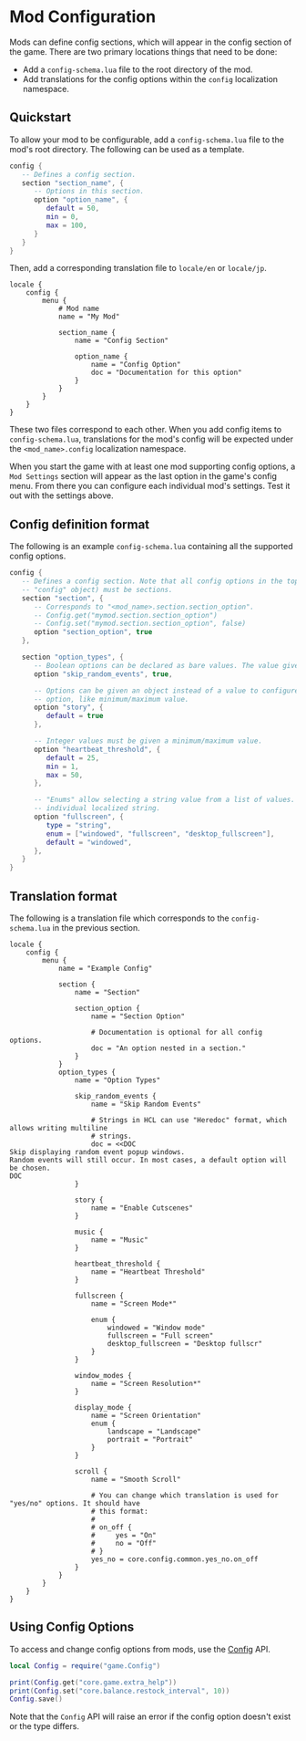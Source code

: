 # Mod Configuration

Mods can define config sections, which will appear in the config section of the game. There are two primary locations things that need to be done:

- Add a `config-schema.lua` file to the root directory of the mod.
- Add translations for the config options within the `config` localization namespace.


## Quickstart

To allow your mod to be configurable, add a `config-schema.lua` file to the mod's root directory. The following can be used as a template.

```lua
config {
   -- Defines a config section.
   section "section_name", {
      -- Options in this section.
      option "option_name", {
         default = 50,
         min = 0,
         max = 100,
      }
   }
}
```

Then, add a corresponding translation file to `locale/en` or `locale/jp`.

```hcl
locale {
    config {
        menu {
            # Mod name
            name = "My Mod"

            section_name {
                name = "Config Section"

                option_name {
                    name = "Config Option"
                    doc = "Documentation for this option"
                }
            }
        }
    }
}
```

These two files correspond to each other. When you add config items to `config-schema.lua`, translations for the mod's config will be expected under the `<mod_name>.config` localization namespace.

When you start the game with at least one mod supporting config options, a `Mod Settings` section will appear as the last option in the game's config menu. From there you can configure each individual mod's settings. Test it out with the settings above.


## Config definition format

The following is an example `config-schema.lua` containing all the supported config options.

```lua
config {
   -- Defines a config section. Note that all config options in the top level (inside the root
   -- "config" object) must be sections.
   section "section", {
      -- Corresponds to "<mod_name>.section.section_option".
      -- Config.get("mymod.section.section_option")
      -- Config.set("mymod.section.section_option", false)
      option "section_option", true
   },

   section "option_types", {
      -- Boolean options can be declared as bare values. The value given is the default.
      option "skip_random_events", true,

      -- Options can be given an object instead of a value to configure more details about the
      -- option, like minimum/maximum value.
      option "story", {
         default = true
      },

      -- Integer values must be given a minimum/maximum value.
      option "heartbeat_threshold", {
         default = 25,
         min = 1,
         max = 50,
      },

      -- "Enums" allow selecting a string value from a list of values. They each have an
      -- individual localized string.
      option "fullscreen", {
         type = "string",
         enum = ["windowed", "fullscreen", "desktop_fullscreen"],
         default = "windowed",
      },
   }
}
```


## Translation format

The following is a translation file which corresponds to the `config-schema.lua` in the previous section.


```hcl
locale {
    config {
        menu {
            name = "Example Config"

            section {
                name = "Section"

                section_option {
                    name = "Section Option"

                    # Documentation is optional for all config options.
                    doc = "An option nested in a section."
                }
            }
            option_types {
                name = "Option Types"

                skip_random_events {
                    name = "Skip Random Events"

                    # Strings in HCL can use "Heredoc" format, which allows writing multiline
                    # strings.
                    doc = <<DOC
Skip displaying random event popup windows.
Random events will still occur. In most cases, a default option will be chosen.
DOC
                }

                story {
                    name = "Enable Cutscenes"
                }

                music {
                    name = "Music"
                }

                heartbeat_threshold {
                    name = "Heartbeat Threshold"
                }

                fullscreen {
                    name = "Screen Mode*"

                    enum {
                        windowed = "Window mode"
                        fullscreen = "Full screen"
                        desktop_fullscreen = "Desktop fullscr"
                    }
                }

                window_modes {
                    name = "Screen Resolution*"
                }

                display_mode {
                    name = "Screen Orientation"
                    enum {
                        landscape = "Landscape"
                        portrait = "Portrait"
                    }
                }

                scroll {
                    name = "Smooth Scroll"

                    # You can change which translation is used for "yes/no" options. It should have
                    # this format:
                    #
                    # on_off {
                    #     yes = "On"
                    #     no = "Off"
                    # }
                    yes_no = core.config.common.yes_no.on_off
                }
            }
        }
    }
}
```

## Using Config Options

To access and change config options from mods, use the [Config](../modules/Config.html) API.

```lua
local Config = require("game.Config")

print(Config.get("core.game.extra_help"))
print(Config.set("core.balance.restock_interval", 10))
Config.save()
```

Note that the `Config` API will raise an error if the config option doesn't exist or the type differs.
